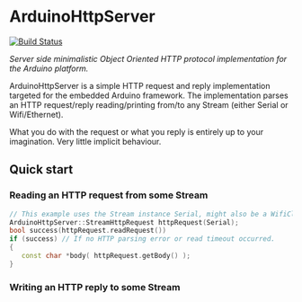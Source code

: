 # ArduinoHttpServer

[![Build Status](https://travis-ci.org/QuickSander/ArduinoHttpServer.svg?branch=master)](https://travis-ci.org/QuickSander/ArduinoHttpServer)

*Server side minimalistic Object Oriented HTTP protocol implementation for the Arduino platform.*

ArduinoHttpServer is a simple HTTP request and reply implementation targeted for the embedded Arduino framework. The implementation parses an HTTP request/reply reading/printing from/to any Stream (either Serial or Wifi/Ethernet).

What you do with the request or what you reply is entirely up to your imagination. Very little implicit behaviour.

Quick start
-----------

### Reading an HTTP request from some Stream
```c++
// This example uses the Stream instance Serial, might also be a WifiClient object.
ArduinoHttpServer::StreamHttpRequest httpRequest(Serial);
bool success(httpRequest.readRequest())
if (success) // If no HTTP parsing error or read timeout occurred.
{
   const char *body( httpRequest.getBody() );
}


```


### Writing an HTTP reply to some Stream
